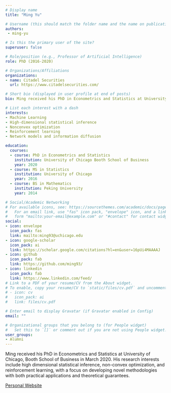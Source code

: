 ```yaml
---
# Display name
title: "Ming Yu"

# Username (this should match the folder name and the name on publications)
authors:
 - ming-yu

# Is this the primary user of the site?
superuser: false

# Role/position (e.g., Professor of Artificial Intelligence)
role: PhD (2016-2020)

# Organizations/Affiliations
organizations:
- name: Citadel Securities
  url: https://www.citadelsecurities.com/

# Short bio (displayed in user profile at end of posts)
bio: Ming received his PhD in Econometrics and Statistics at University of Chicago, Booth School of Business in March 2020. His research interests include high dimensional statistical inference, non-convex optimization, and reinforcement learning, with a focus on developing novel methodologies with both practical applications and theoretical guarantees.

# List each interest with a dash
interests:
- Machine Learning
- High-dimensional statistical inference
- Nonconvex optimization
- Reinforcement learning
- Network models and information diffusion

education:
  courses:
  - course: PhD in Econometrics and Statistics
    institution: University of Chicago Booth School of Business
    year: 2020
  - course: MS in Statistics
    institution: University of Chicago
    year: 2016
  - course: BS in Mathematics
    institution: Peking University
    year: 2014

# Social/Academic Networking
# For available icons, see: https://sourcethemes.com/academic/docs/page-builder/#icons
#   For an email link, use "fas" icon pack, "envelope" icon, and a link in the
#   form "mailto:your-email@example.com" or "#contact" for contact widget.
social:
- icon: envelope
  icon_pack: fas
  link: mailto:ming93@uchicago.edu
- icon: google-scholar
  icon_pack: ai
  link: https://scholar.google.com/citations?hl=en&user=16pUi4MAAAAJ
- icon: github
  icon_pack: fab
  link: https://github.com/ming93/
- icon: linkedin
  icon_pack: fab
  link: https://www.linkedin.com/feed/
# Link to a PDF of your resume/CV from the About widget.
# To enable, copy your resume/CV to `static/files/cv.pdf` and uncomment the lines below.
# - icon: cv
#   icon_pack: ai
#   link: files/cv.pdf

# Enter email to display Gravatar (if Gravatar enabled in Config)
email: ""

# Organizational groups that you belong to (for People widget)
#   Set this to `[]` or comment out if you are not using People widget.
user_groups:
- Alumni
---
```



Ming received his PhD in Econometrics and Statistics at University of Chicago,
Booth School of Business in March 2020. His research interests include high
dimensional statistical inference, non-convex optimization, and reinforcement
learning, with a focus on developing novel methodologies with both practical
applications and theoretical guarantees.

[Personal Website](http://home.uchicago.edu/~ming93/)
